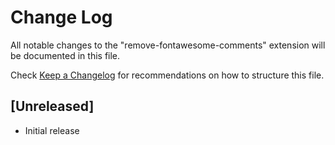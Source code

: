 # Change Log

All notable changes to the "remove-fontawesome-comments" extension will be documented in this file.

Check [Keep a Changelog](http://keepachangelog.com/) for recommendations on how to structure this file.

## [Unreleased]

- Initial release